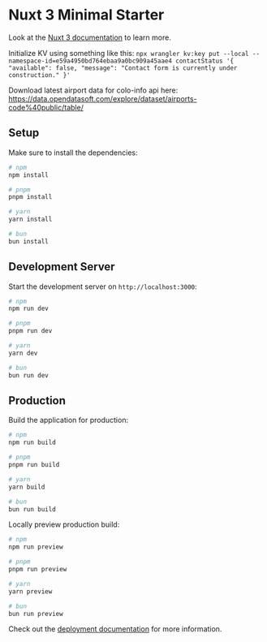 # Nuxt 3 Minimal Starter

Look at the [Nuxt 3 documentation](https://nuxt.com/docs/getting-started/introduction) to learn more.

Initialize KV using something like this: `npx wrangler kv:key put --local --namespace-id=e59a4950bd764ebaa9a0bc909a45aae4 contactStatus '{ "available": false, "message": "Contact form is currently under construction." }'`

Download latest airport data for colo-info api here: https://data.opendatasoft.com/explore/dataset/airports-code%40public/table/

## Setup

Make sure to install the dependencies:

```bash
# npm
npm install

# pnpm
pnpm install

# yarn
yarn install

# bun
bun install
```

## Development Server

Start the development server on `http://localhost:3000`:

```bash
# npm
npm run dev

# pnpm
pnpm run dev

# yarn
yarn dev

# bun
bun run dev
```

## Production

Build the application for production:

```bash
# npm
npm run build

# pnpm
pnpm run build

# yarn
yarn build

# bun
bun run build
```

Locally preview production build:

```bash
# npm
npm run preview

# pnpm
pnpm run preview

# yarn
yarn preview

# bun
bun run preview
```

Check out the [deployment documentation](https://nuxt.com/docs/getting-started/deployment) for more information.
